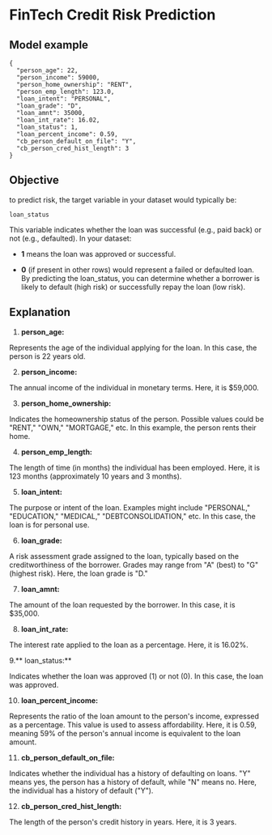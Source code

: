 # FinTech Credit Risk Prediction

## Model example

```
{
  "person_age": 22,
  "person_income": 59000,
  "person_home_ownership": "RENT",
  "person_emp_length": 123.0,
  "loan_intent": "PERSONAL",
  "loan_grade": "D",
  "loan_amnt": 35000,
  "loan_int_rate": 16.02,
  "loan_status": 1,
  "loan_percent_income": 0.59,
  "cb_person_default_on_file": "Y",
  "cb_person_cred_hist_length": 3
}
```

## Objective

to predict risk, the target variable in your dataset would typically be:

 `loan_status`
 
This variable indicates whether the loan was successful (e.g., paid back) or not (e.g., defaulted). In your dataset:

- **1** means the loan was approved or successful.

- **0** (if present in other rows) would represent a failed or defaulted loan.
By predicting the loan_status, you can determine whether a borrower is likely to default (high risk) or successfully repay the loan (low risk).


## Explanation 

1. **person_age:**

Represents the age of the individual applying for the loan. In this case, the person is 22 years old.

2. **person_income:**

The annual income of the individual in monetary terms. Here, it is $59,000.

3. **person_home_ownership:**

Indicates the homeownership status of the person. Possible values could be "RENT," "OWN," "MORTGAGE," etc. In this example, the person rents their home.

4. **person_emp_length:**

The length of time (in months) the individual has been employed. Here, it is 123 months (approximately 10 years and 3 months).

5. **loan_intent:**

The purpose or intent of the loan. Examples might include "PERSONAL," "EDUCATION," "MEDICAL," "DEBTCONSOLIDATION," etc. In this case, the loan is for personal use.

6. **loan_grade:**

A risk assessment grade assigned to the loan, typically based on the creditworthiness of the borrower. Grades may range from "A" (best) to "G" (highest risk). Here, the loan grade is "D."

7. **loan_amnt:**

The amount of the loan requested by the borrower. In this case, it is $35,000.

8. **loan_int_rate:**

The interest rate applied to the loan as a percentage. Here, it is 16.02%.

9.** loan_status:**

Indicates whether the loan was approved (1) or not (0). In this case, the loan was approved.

10. **loan_percent_income:**

Represents the ratio of the loan amount to the person's income, expressed as a percentage. This value is used to assess affordability. Here, it is 0.59, meaning 59% of the person's annual income is equivalent to the loan amount.

11. **cb_person_default_on_file:**

Indicates whether the individual has a history of defaulting on loans. "Y" means yes, the person has a history of default, while "N" means no. Here, the individual has a history of default ("Y").

12. **cb_person_cred_hist_length:**

The length of the person's credit history in years. Here, it is 3 years.
